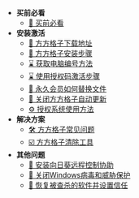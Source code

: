 * **买前必看**
  * [🎉 买前必看](index "买前必看")
* **安装激活**
  * [🎯 方方格子下载地址](use/download "方方格子下载地址")
  * [🚀 方方格子安装步骤](use/install "方方格子安装步骤")
  * [⌛ 获取电脑编号方法](use/getcode "获取电脑编号")
  * [⌛ 使用授权码激活步骤](use/getcode "会员激活步骤")
  * [💎 永久会员如何替换文件](use/instead "长期会员替换文件方法")
  * [🚫 关闭方方格子自动更新](use/gengxin "关闭方方格子自动更新功能") 
  * [⚙️ 授权系统使用方法](use/xcx "Msx授权系统使用方法")
* **解决方案**
   * [🛠️ 方方格子常见问题](help/qa "常见问题和解决办法")
   * [☑️ 方方格子清除工具](help/delete "清除方方格子残留信息") 
* **其他问题**
   * [🎯 安装向日葵远程控制协助](other/xiangrikui "安装向日葵远程控制协助")
   * [🎯 关闭Windows病毒和威胁保护](other/guanbi "如何关闭Windows病毒和威胁保护")
   * [🎯 恢复被查杀的软件并设置信任](other/zhaohui "如何恢复被查杀的软件并设置为信任文件")

